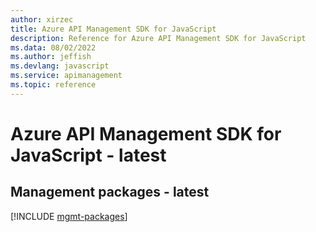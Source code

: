 ```yaml
---
author: xirzec
title: Azure API Management SDK for JavaScript
description: Reference for Azure API Management SDK for JavaScript
ms.data: 08/02/2022
ms.author: jeffish
ms.devlang: javascript
ms.service: apimanagement
ms.topic: reference
---
```

# Azure API Management SDK for JavaScript - latest

## Management packages - latest
[!INCLUDE [mgmt-packages](api-management-mgmt-index.md)]